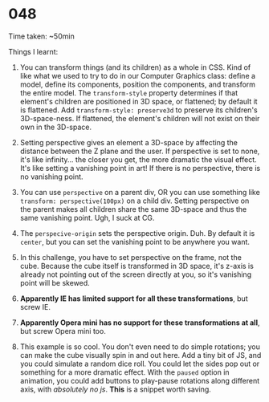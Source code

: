 # 048

Time taken: ~50min

Things I learnt:

1. You can transform things (and its children) as a whole in CSS. Kind of like what we
used to try to do in our Computer Graphics class: define a model, define its components,
position the components, and transform the entire model. The `transform-style` property
determines if that element's children are positioned in 3D space, or flattened; by 
default it is flattened. Add `transform-style: preserve3d` to preserve its children's
3D-space-ness. If flattened, the element's children will not exist on their own in the 
3D-space.

2. Setting perspective gives an element a 3D-space by affecting the distance between the 
Z plane and the user. If perspective is set to none, it's like infinity... the closer 
you get, the more dramatic the visual effect. It's like setting a vanishing point in art!
If there is no perspective, there is no vanishing point.

3. You can use `perspective` on a parent div, OR you can use something like
`transform: perspective(100px)` on a child div. Setting perspective on the parent makes 
all children share the same 3D-space and thus the same vanishing point. Ugh, I suck at CG.

4. The `perspecive-origin` sets the perspective origin. Duh. By default it is `center`, but
you can set the vanishing point to be anywhere you want.

4. In this challenge, you have to set perspective on the frame, not the cube. Because the cube
itself is transformed in 3D space, it's z-axis is already not pointing out of the screen
directly at you, so it's vanishing point will be skewed.

5. **Apparently IE has limited support for all these transformations**, but screw IE.

6. **Apparently Opera mini has no support for these transformations at all**, but screw
Opera mini too.

7. This example is so cool. You don't even need to do simple rotations; you can make the cube
visually spin in and out here. Add a tiny bit of JS, and you could simulate a random dice roll.
You could let the sides pop out or something for a more dramatic effect. With the `paused`
option in animation, you could add buttons to play-pause rotations along different axis,
with *absolutely no js*. **This** is a snippet worth saving.
